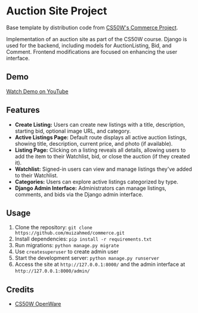 # Auction Site Project

Base template by distribution code from [CS50W's Commerce Project](https://cs50.harvard.edu/web/2020/projects/2/commerce/).

Implementation of an auction site as part of the CS50W course. Django is used for the backend, including models for AuctionListing, Bid, and Comment. Frontend modifications are focused on enhancing the user interface.

## Demo

[Watch Demo on YouTube](https://www.youtube.com/watch?v=VTiHXBimGqk)

## Features

- **Create Listing:** Users can create new listings with a title, description, starting bid, optional image URL, and category.
- **Active Listings Page:** Default route displays all active auction listings, showing title, description, current price, and photo (if available).
- **Listing Page:** Clicking on a listing reveals all details, allowing users to add the item to their Watchlist, bid, or close the auction (if they created it).
- **Watchlist:** Signed-in users can view and manage listings they've added to their Watchlist.
- **Categories:** Users can explore active listings categorized by type.
- **Django Admin Interface:** Administrators can manage listings, comments, and bids via the Django admin interface.

## Usage

1. Clone the repository: `git clone https://github.com/muizahmed/commerce.git`
2. Install dependencies: `pip install -r requirements.txt`
3. Run migrations: `python manage.py migrate`
4. Use `createsuperuser` to create admin user
5. Start the development server: `python manage.py runserver`
6. Access the site at `http://127.0.0.1:8000/` and the admin interface at `http://127.0.0.1:8000/admin/`

## Credits

- [CS50W OpenWare](https://cs50.harvard.edu/web/2020/projects/2/commerce/)
